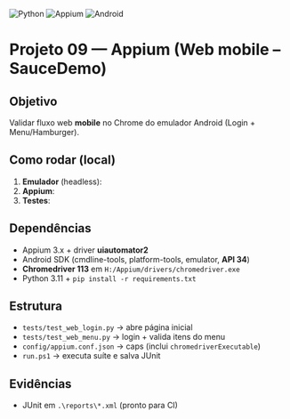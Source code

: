 ![Python](https://img.shields.io/badge/Python-3.11%2B-blue)
![Appium](https://img.shields.io/badge/Appium-3.x-success)
![Android](https://img.shields.io/badge/Android-API_34-brightgreen)
# Projeto 09 — Appium (Web mobile – SauceDemo)

## Objetivo
Validar fluxo web **mobile** no Chrome do emulador Android (Login + Menu/Hamburger).

## Como rodar (local)
1) **Emulador** (headless):
2) **Appium**:
3) **Testes**:

## Dependências
- Appium 3.x + driver **uiautomator2**
- Android SDK (cmdline-tools, platform-tools, emulator, **API 34**)
- **Chromedriver 113** em `H:/Appium/drivers/chromedriver.exe`
- Python 3.11 + `pip install -r requirements.txt`

## Estrutura
- `tests/test_web_login.py`  → abre página inicial
- `tests/test_web_menu.py`   → login + valida itens do menu
- `config/appium.conf.json`  → caps (inclui `chromedriverExecutable`)
- `run.ps1`                  → executa suíte e salva JUnit

## Evidências
- JUnit em `.\reports\*.xml` (pronto para CI)

